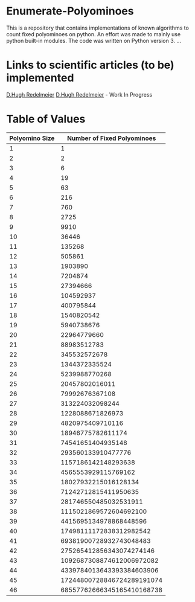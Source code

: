 # Enumerate-Polyominoes
This is a repository that contains implementations of known algorithms to count fixed polyominoes on python. An effort was made to mainly use python built-in modules. The code was written on Python version 3. ...

# Links to scientific articles (to be) implemented
<a href="https://www.sciencedirect.com/science/article/pii/0012365X81902375">D.Hugh Redelmeier</a>
<a href="https://www.sciencedirect.com/science/article/pii/0012365X81902375">D.Hugh Redelmeier</a> - Work In Progress

# Table of Values
| Polyomino Size   | Number of Fixed Polyominoes  |   
|---|---|
|  1 |  1 | 
|  2 |  2 | 
|  3 |  6 |
|  4 |  19 | 
|  5 |  63 | 
|  6 |  216 |
|  7 |  760 | 
|  8 |  2725 | 
|  9 |  9910 |
|  10 |  36446 | 
|  11 |  135268 | 
|  12 |  505861 |
|  13 |  1903890 | 
|  14 |  7204874 | 
|  15 |  27394666 |
|  16 |  104592937 | 
|  17 |  400795844 |
|  18 |  1540820542 | 
|  19 |  5940738676 |
|  20 |  22964779660 | 
|  21 |  88983512783 |
|  22 |  345532572678 | 
|  23 |  1344372335524 |
|  24 |  5239988770268 | 
|  25 |  20457802016011 | 
|  26 |  79992676367108 | 
|  27 |  313224032098244 |
|  28 |  1228088671826973 | 
|  29 |  4820975409710116 | 
|  30 |  18946775782611174 |
|  31 |  74541651404935148 | 
|  32 |  293560133910477776 | 
|  33 |  1157186142148293638 |
|  34 |  4565553929115769162 | 
|  35 |  18027932215016128134 | 
|  36 |  71242712815411950635 |
|  37 |  281746550485032531911 | 
|  38 |  1115021869572604692100 | 
|  39 |  4415695134978868448596 |
|  40 |  17498111172838312982542 | 
|  41 |  69381900728932743048483 |
|  42 |  275265412856343074274146 | 
|  43 |  1092687308874612006972082 |
|  44 |  4339784013643393384603906 | 
|  45 |  17244800728846724289191074 |
|  46 |  68557762666345165410168738 | 
